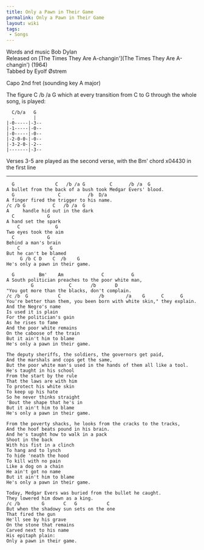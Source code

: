 ```yaml
---
title: Only a Pawn in Their Game
permalink: Only a Pawn in Their Game
layout: wiki
tags:
 - Songs
---
```


Words and music Bob Dylan  
Released on [The Times They Are
A-changin'](The Times They Are A-changin') (1964)  
Tabbed by Eyolf Østrem

Capo 2nd fret (sounding key A major)

The figure C /b /a G which at every transition from C to G through the
whole song, is played:

      C/b/a   G
      .       |
    |-0-----|-3--
    |-1-----|-0--
    |-0-----|-0--
    |-2-0-0-|-0--
    |-3-2-0-|-2--
    |-------|-3--

Verses 3-5 are played as the second verse, with the Bm' chord x04430 in
the first line

* * * * *

      G               C   /b /a G         C      /b /a  G
    A bullet from the back of a bush took Medgar Evers' blood.
      G                C          /b  D/a
    A finger fired the trigger to his name.
    /c /b G          C   /b /a  G
    A     handle hid out in the dark
      C            G
    A hand set the spark
        C             G
    Two eyes took the aim
      C            G
    Behind a man's brain
        C           G
    But he can't be blamed
         G /b C D    C  /b    G
    He's only a pawn in their game.

      G         Bm'    Am              C          G
    A South politician preaches to the poor white man,
             G             C       /b       D
    "You got more than the blacks, don't complain.
    /c /b  G           C              /b        /a    G      C      G
    You're better than them, you been born with white skin," they explain.
    And the Negro's name
    Is used it is plain
    For the politician's gain
    As he rises to fame
    And the poor white remains
    On the caboose of the train
    But it ain't him to blame
    He's only a pawn in their game.

    The deputy sheriffs, the soldiers, the governors get paid,
    And the marshals and cops get the same,
    But the poor white man's used in the hands of them all like a tool.
    He's taught in his school
    From the start by the rule
    That the laws are with him
    To protect his white skin
    To keep up his hate
    So he never thinks straight
    'Bout the shape that he's in
    But it ain't him to blame
    He's only a pawn in their game.

    From the poverty shacks, he looks from the cracks to the tracks,
    And the hoof beats pound in his brain.
    And he's taught how to walk in a pack
    Shoot in the back
    With his fist in a clinch
    To hang and to lynch
    To hide 'neath the hood
    To kill with no pain
    Like a dog on a chain
    He ain't got no name
    But it ain't him to blame
    He's only a pawn in their game.

    Today, Medgar Evers was buried from the bullet he caught.
    They lowered him down as a king.
    /c /b        G       C   G           C
    But when the shadowy sun sets on the one
    That fired the gun
    He'll see by his grave
    On the stone that remains
    Carved next to his name
    His epitaph plain:
    Only a pawn in their game.
